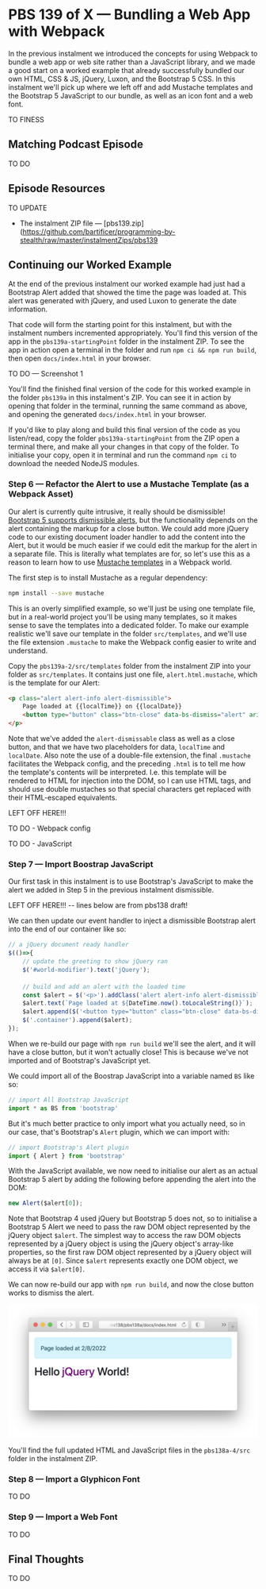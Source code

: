 # PBS 139 of X — Bundling a Web App with Webpack

In the previous instalment we introduced the concepts for using Webpack to bundle a web app or web site rather than a JavaScript library, and we made a good start on a worked example that already successfully bundled our own HTML, CSS & JS, jQuery, Luxon, and the Bootstrap 5 CSS. In this instalment we'll pick up where we left off and add Mustache templates and the Bootstrap 5 JavaScript to our bundle, as well as an icon font and a web font.

TO FINESS

## Matching Podcast Episode

TO DO

## Episode Resources

TO UPDATE

* The instalment ZIP file — [pbs139.zip](https://github.com/bartificer/programming-by-stealth/raw/master/instalmentZips/pbs139

## Continuing our Worked Example

At the end of the previous instalment our worked example had just had a Bootstrap Alert added that showed the time the page was loaded at. This alert was generated with jQuery, and used Luxon to generate the date information.

That code will form the starting point for this instalment, but with the instalment numbers incremented appropriately. You'll find this version of the app in the `pbs139a-startingPoint` folder in the instalment ZIP. To see the app in action open a terminal in the folder and run `npm ci && npm run build`, then open `docs/index.html` in your browser.

TO DO — Screenshot 1

You'll find the finished final version of the code for this worked example in the folder `pbs139a` in this instalment's ZIP. You can see it in action by opening that folder in the terminal, running the same command as above, and opening the generated `docs/index.html` in your browser.

If you'd like to play along and build this final version of the code as you listen/read, copy the folder `pbs139a-startingPoint` from the ZIP open a terminal there, and make all your changes in that copy of the folder. To initialise your copy, open it in terminal and run the command `npm ci` to download the needed NodeJS modules.

### Step 6 — Refactor the Alert to use a Mustache Template (as a Webpack Asset)

Our alert is currently quite intrusive, it really should be dismissible! [Bootstrap 5 supports dismissible alerts](https://getbootstrap.com/docs/5.2/components/alerts/#dismissing), but the functionality depends on the alert containing the markup for a close button. We could add more jQuery code to our existing document loader handler to add the content into the Alert, but it would be much easier if we could edit the markup for the alert in a separate file. This is literally what templates are for, so let's use this as a reason to learn how to use [Mustache templates](https://github.com/janl/mustache.js) in a Webpack world.

The first step is to install Mustache as a regular dependency:

```sh
npm install --save mustache
```

This is an overly simplified example, so we'll just be using one template file, but in a real-world project you'll be using many templates, so it makes sense to save the templates into a dedicated folder. To make our example realistic we'll save our template in the folder `src/templates`, and we'll use the file extension `.mustache` to make the Webpack config easier to write and understand.

Copy the `pbs139a-2/src/templates` folder from the instalment ZIP into your folder as `src/templates`. It contains just one file, `alert.html.mustache`, which is the template for our Alert:

```html
<p class="alert alert-info alert-dismissible">
    Page loaded at {{localTime}} on {{localDate}}
    <button type="button" class="btn-close" data-bs-dismiss="alert" aria-label="Close"></button>
</p>
```

Note that we've added the `alert-dismissable` class as well as a close button, and that we have two placeholders for data, `localTime` and `localDate`. Also note the use of a double-file extension, the final `.mustache` facilitates the Webpack config, and the preceding `.html` is to tell me how the template's contents will be interpreted. I.e. this template will be rendered to HTML for injection into the DOM, so I can use HTML tags, and should use double mustaches so that special characters get replaced with their HTML-escaped equivalents.

LEFT OFF HERE!!!

TO DO - Webpack config

TO DO - JavaScript


### Step 7 — Import Boostrap JavaScript

Our first task in this instalment is to use Bootstrap's JavaScript to make the alert we added in Step 5 in the previous instalment dismissible.

LEFT OFF HERE!!! -- lines below are from pbs138 draft!

We can then update our event handler to inject a dismissible Bootstrap alert into the end of our container like so:

```js
// a jQuery document ready handler
$(()=>{
    // update the greeting to show jQuery ran
    $('#world-modifier').text('jQuery');

    // build and add an alert with the loaded time
    const $alert = $('<p>').addClass('alert alert-info alert-dismissible');
    $alert.text(`Page loaded at ${DateTime.now().toLocaleString()}`);
    $alert.append($('<button type="button" class="btn-close" data-bs-dismiss="alert" aria-label="Close"></button>'));
    $('.container').append($alert);
});
```

When we re-build our page with `npm run build` we'll see the alert, and it will have a close button, but it won't actually close! This is because we've not imported and of Bootstrap's JavaScript yet.

We could import all of the Boostrap JavaScript into a variable named `BS` like so:

```js
// import All Bootstrap JavaScript
import * as BS from 'bootstrap'
```

But it's much better practice to only import what you actually need, so in our case, that's Bootstrap's `Alert` plugin, which we can import with:

```js
// import Bootstrap's Alert plugin
import { Alert } from 'bootstrap'
```

With the JavaScript available, we now need to initialise our alert as an actual Bootstrap 5 alert by adding the following before appending the alert into the DOM:

```js
new Alert($alert[0]);
```

Note that Bootstrap 4 used jQuery but Bootstrap 5 does not, so to initialise  a Bootstrap 5 Alert we need to pass the raw DOM object represented by the jQuery object `$alert`. The simplest way to access the raw DOM objects represented by a jQuery object is using the jQuery object's array-like properties, so the first raw DOM object represented by a jQuery object will always be at `[0]`. Since `$alert` represents exactly one DOM object, we access it via `$alert[0]`.

We can now re-build our app with `npm run build`, and now the close button works to dismiss the alert.

![The app with the a working dismissible Bootstrap 5 Alert](assets/pbs138/screenshot-7-withBootstrapAlert.png)

You'll find the full updated HTML and JavaScript files in the `pbs138a-4/src` folder in the instalment ZIP.

### Step 8 — Import a Glyphicon Font

TO DO

### Step 9 — Import a Web Font

TO DO

## Final Thoughts

TO DO
